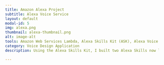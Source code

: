 ```yaml
---
title: Amazon Alexa Project
subtitle: Alexa Voice Service 
layout: default
modal-id: 5
img: alexa.png
thumbnail: alexa-thumbnail.png
alt: image-alt
tools: Amazon Web Services Lambda, Alexa Skills Kit (ASK), Alexa Voice Service (AVS), NodeJS, JavaScript, Voice Design
category: Voice Design Application
description: Using the Alexa Skills Kit, I built two Alexa Skills now live and available for download on the Alexa Platform. The first skill was a Healthy Food Fact Skill where the user can ask Alexa to give them a random fact about Healthy Food. The second skill was the Seahawks Fan Trivia Skill where Alexa asks the user a question about the Seahawks and the user can answer. It's a fun, short trivia game perfect for fans who want to know more about the Seahawks! <br /><br /> I am in the process of designing and developing more Alexa skills that can utilize API to retrieve bigger database and create a better user experience.

---
```


